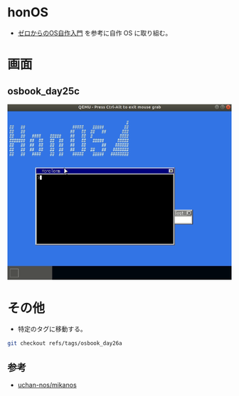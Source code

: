 # honOS

- [ゼロからのOS自作入門](https://www.amazon.co.jp/%E3%82%BC%E3%83%AD%E3%81%8B%E3%82%89%E3%81%AEOS%E8%87%AA%E4%BD%9C%E5%85%A5%E9%96%80-%E5%86%85%E7%94%B0-%E5%85%AC%E5%A4%AA/dp/4839975868) を参考に自作 OS に取り組む。

# 画面

## osbook_day25c

![osbook_day25c.gif](https://github.com/dilmnqvovpnmlib/hakiwata/blob/main/content/post/20210830/media/osbook_day25c.gif)

# その他

- 特定のタグに移動する。

```bash
git checkout refs/tags/osbook_day26a
```

## 参考

- [uchan-nos/mikanos](https://github.com/uchan-nos/mikanos)
